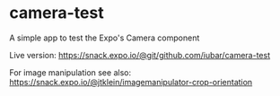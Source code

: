# camera-test
A simple app to test the Expo's Camera component

Live version: https://snack.expo.io/@git/github.com/iubar/camera-test

For image manipulation see also: https://snack.expo.io/@jtklein/imagemanipulator-crop-orientation